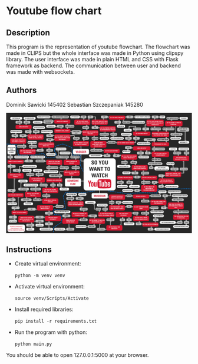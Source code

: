 # Youtube flow chart

## Description

This program is the representation of youtube flowchart. The flowchart was made in CLIPS but the whole interface was made in Python using clipspy library. The user interface was made in plain HTML and CSS with Flask framework as backend. The communication between user and backend was made with websockets.

## Authors

Dominik Sawicki 145402
Sebastian Szczepaniak 145280

![flowchart](youtubeflowchart_final_big.divide.VLOGGER.jpg)

## Instructions

- Create virtual environment:

    ```python -m venv venv```

- Activate virtual environment:

    ```source venv/Scripts/Activate```

- Install required libraries:

    ```pip install -r requirements.txt```

- Run the program with python:

    ```python main.py```

You should be able to open 127.0.0.1:5000 at your browser.

